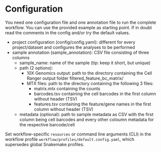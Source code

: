 # Configuration

You need one configuration file and one annotation file to run the complete workflow. You can use the provided example as starting point. If in doubt read the comments in the config and/or try the default values.

- project configuration (config/config.yaml): different for every project/dataset and configures the analyses to be performed
- sample annotation (sample_annotation): CSV file consisting of three columns
    -  sample_name: name of the sample (tip: keep it short, but unique)
    -  path (2 options):
        - 10X Genomics output: path to the directory containing the Cell Ranger output folder filtered_feature_bc_matrix/
        - MTX files: path to the directory containing the following 3 files:
            - matrix.mtx containing the counts
            - barcodes.tsv containing the cell barcodes in the first column without header (TSV)
            - features.tsv containing the feature/gene names in the first column without header (TSV)
    -  metadata (optional): path to sample metadata as CSV with the first column being cell barcodes and every other coloumn metadata for the respective barcode/cell

Set workflow-specific `resources` or command line arguments (CLI) in the workflow profile `workflow/profiles/default.config.yaml`, which supersedes global Snakemake profiles.